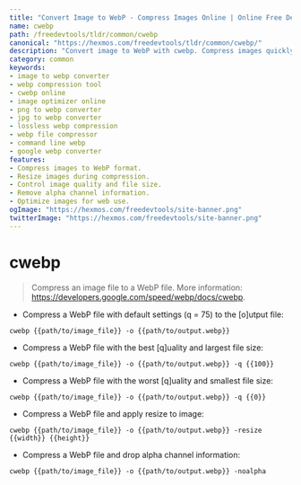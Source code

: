 ```yaml
---
title: "Convert Image to WebP - Compress Images Online | Online Free DevTools by Hexmos"
name: cwebp
path: /freedevtools/tldr/common/cwebp
canonical: "https://hexmos.com/freedevtools/tldr/common/cwebp/"
description: "Convert image to WebP with cwebp. Compress images quickly and efficiently for optimal web performance. Free online tool, no registration required."
category: common
keywords:
- image to webp converter
- webp compression tool
- cwebp online
- image optimizer online
- png to webp converter
- jpg to webp converter
- lossless webp compression
- webp file compressor
- command line webp
- google webp converter
features:
- Compress images to WebP format.
- Resize images during compression.
- Control image quality and file size.
- Remove alpha channel information.
- Optimize images for web use.
ogImage: "https://hexmos.com/freedevtools/site-banner.png"
twitterImage: "https://hexmos.com/freedevtools/site-banner.png"
---
```


# cwebp

> Compress an image file to a WebP file.
> More information: <https://developers.google.com/speed/webp/docs/cwebp>.

- Compress a WebP file with default settings (q = 75) to the [o]utput file:

`cwebp {{path/to/image_file}} -o {{path/to/output.webp}}`

- Compress a WebP file with the best [q]uality and largest file size:

`cwebp {{path/to/image_file}} -o {{path/to/output.webp}} -q {{100}}`

- Compress a WebP file with the worst [q]uality and smallest file size:

`cwebp {{path/to/image_file}} -o {{path/to/output.webp}} -q {{0}}`

- Compress a WebP file and apply resize to image:

`cwebp {{path/to/image_file}} -o {{path/to/output.webp}} -resize {{width}} {{height}}`

- Compress a WebP file and drop alpha channel information:

`cwebp {{path/to/image_file}} -o {{path/to/output.webp}} -noalpha`
